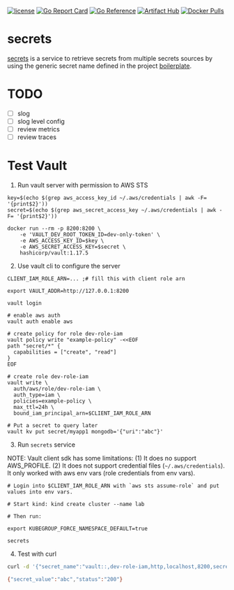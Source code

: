 [![license](http://img.shields.io/badge/license-MIT-blue.svg)](https://github.com/udhos/secrets/blob/main/LICENSE)
[![Go Report Card](https://goreportcard.com/badge/github.com/udhos/secrets)](https://goreportcard.com/report/github.com/udhos/secrets)
[![Go Reference](https://pkg.go.dev/badge/github.com/udhos/secrets.svg)](https://pkg.go.dev/github.com/udhos/secrets)
[![Artifact Hub](https://img.shields.io/endpoint?url=https://artifacthub.io/badge/repository/secrets-proxy)](https://artifacthub.io/packages/search?repo=secrets-proxy)
[![Docker Pulls](https://img.shields.io/docker/pulls/udhos/secrets)](https://hub.docker.com/r/udhos/secrets)

# secrets

[secrets](https://github.com/udhos/secrets) is a service to retrieve secrets from multiple secrets sources by using the generic secret name defined in the project [boilerplate](https://github.com/udhos/boilerplate).

# TODO

- [ ] slog
- [ ] slog level config
- [ ] review metrics
- [ ] review traces

# Test Vault

1. Run vault server with permission to AWS STS

```
key=$(echo $(grep aws_access_key_id ~/.aws/credentials | awk -F= '{print$2}'))
secret=$(echo $(grep aws_secret_access_key ~/.aws/credentials | awk -F= '{print$2}'))

docker run --rm -p 8200:8200 \
    -e 'VAULT_DEV_ROOT_TOKEN_ID=dev-only-token' \
    -e AWS_ACCESS_KEY_ID=$key \
    -e AWS_SECRET_ACCESS_KEY=$secret \
    hashicorp/vault:1.17.5
```

2. Use vault cli to configure the server

```
CLIENT_IAM_ROLE_ARN=... ;# fill this with client role arn

export VAULT_ADDR=http://127.0.0.1:8200

vault login

# enable aws auth
vault auth enable aws

# create policy for role dev-role-iam
vault policy write "example-policy" -<<EOF
path "secret/*" {
  capabilities = ["create", "read"]
}
EOF

# create role dev-role-iam
vault write \
  auth/aws/role/dev-role-iam \
  auth_type=iam \
  policies=example-policy \
  max_ttl=24h \
  bound_iam_principal_arn=$CLIENT_IAM_ROLE_ARN

# Put a secret to query later
vault kv put secret/myapp1 mongodb='{"uri":"abc"}'
```

3. Run `secrets` service

NOTE: Vault client sdk has some limitations: (1) It does no support AWS_PROFILE. (2) It does not support credential files (`~/.aws/credentials`). It only worked with aws env vars (role credentials from env vars).

```
# Login into $CLIENT_IAM_ROLE_ARN with `aws sts assume-role` and put values into env vars.

# Start kind: kind create cluster --name lab

# Then run:

export KUBEGROUP_FORCE_NAMESPACE_DEFAULT=true

secrets
```

4. Test with curl

```bash
curl -d '{"secret_name":"vault::,dev-role-iam,http,localhost,8200,secret/myapp1/mongodb:uri"}' localhost:8080/secret

{"secret_value":"abc","status":"200"}
```